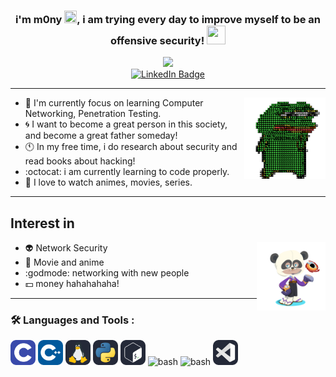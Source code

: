 <h3 align="center">i'm m0ny <img src="https://github.com/TheDudeThatCode/TheDudeThatCode/blob/master/Assets/Hi.gif" width="20" height="20">, i am trying every day to improve myself to be an offensive security! <img src="https://github.com/TheDudeThatCode/TheDudeThatCode/blob/master/Assets/Mario_Hello_Big.gif" width="30" height="30"></h3>
<div id="header" align="center">
  <img src="https://i.pinimg.com/originals/5e/ab/cd/5eabcd5b8a9f6edd8cfdad3f0e36dacd.gif" width="125"/>
</div>
<div id="badge" align="center">
   <a href="https://www.linkedin.com/in/mony-y-231a43266/">
    <img src="https://img.shields.io/badge/LinkedIn-blue?style=for-the-badge&logo=linkedin&logoColor=white" alt="LinkedIn Badge"/>
  </a>
</div>

---
<img src="https://github.com/automainint/automainint/blob/main/pepe.gif" width="130" height="130" align="right">

* 🌱 I'm currently focus on learning Computer Networking, Penetration Testing.
* :cyclone: I want to become a great person in this society, and become a great father someday!
* 🕚 In my free time, i do research about security and read books about hacking!
* :octocat: i am currently learning to code properly.
* :frog: I love to watch animes, movies, series.

---
## Interest in

<img src="https://github.com/spidey-mony/image-for-readme/blob/main/octocat.png" align="right" width="110" height="110">

* :alien: Network Security
* :imp: Movie and anime
* :godmode: networking with new people
* :dollar: money hahahahaha!


---

### :hammer_and_wrench: Languages and Tools :

<div>
    <img src="https://github.com/tandpfun/skill-icons/blob/main/icons/C.svg" title="C" alt="C" width="40" height="40"/>
    <img src="https://github.com/tandpfun/skill-icons/blob/main/icons/CPP.svg" title="CPP" alt="C++" width="40" height="40"/>
    <img src="https://github.com/tandpfun/skill-icons/blob/main/icons/Linux-Dark.svg" title="linux" alt="linux" width="40" height="40"/>
    <img src="https://github.com/tandpfun/skill-icons/blob/main/icons/Python-Dark.svg" title="python" alt="python" width="40" height="40"/>
    <img src="https://github.com/tandpfun/skill-icons/blob/main/icons/Bash-Dark.svg" title="bash" alt="bash" width="40" height="40"/>
  <img src="https://github.com/tandpfun/skill-icons/blob/main/icons/Windows-Dark.svg" title="window" alt="bash" width="40" height="40"/>
  <img src="https://github.com/tandpfun/skill-icons/blob/main/icons/Kali-Dark.svg" title="kali" alt="bash" width="40" height="40"/>
  <img src="https://github.com/tandpfun/skill-icons/blob/main/icons/VSCode-Dark.svg" title="vscode" alt="bash" width="40" height="40"/>

  
</div>




